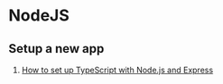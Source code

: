 # NodeJS

## Setup a new app

1. [How to set up TypeScript with Node.js and Express](https://blog.logrocket.com/how-to-set-up-node-typescript-express/)
